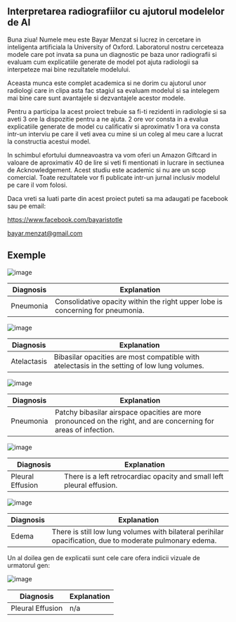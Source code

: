 ## Interpretarea radiografiilor cu ajutorul modelelor de AI

Buna ziua! Numele meu este Bayar Menzat si lucrez in cercetare in inteligenta artificiala la University of Oxford. 
Laboratorul nostru cerceteaza modele care pot invata sa puna un diagnostic pe baza unor radiografii si evaluam cum explicatiile generate de model pot ajuta radiologii sa interpeteze mai bine rezultatele modelului.

Aceasta munca este complet academica si ne dorim cu ajutorul unor radiologi care in clipa asta fac stagiul sa evaluam modelul si sa intelegem mai bine care sunt avantajele si dezvantajele acestor modele. 

Pentru a participa la acest proiect trebuie sa fi-ti rezidenti in radiologie si sa aveti 3 ore la dispozitie pentru a ne ajuta. 2 ore vor consta in a evalua explicatiile generate de model cu calificativ si aproximativ 1 ora va consta intr-un interviu pe care il veti avea cu mine si un coleg al meu care a lucrat la constructia acestui model.


In schimbul efortului dumneavoastra va vom oferi un Amazon Giftcard in valoare de aproximativ 40 de lire si veti fi mentionati in lucrare in sectiunea de Acknowledgement. Acest studiu este academic si nu are un scop comercial. Toate rezultatele vor fi publicate intr-un jurnal inclusiv modelul pe care il vom folosi.

Daca vreti sa luati parte din acest proiect puteti sa ma adaugati pe facebook sau pe email:

https://www.facebook.com/bayaristotle

bayar.menzat@gmail.com


## Exemple 

![image](https://user-images.githubusercontent.com/33934892/236748949-5df05b85-8d80-4080-be38-d02be02e09ff.png)


| Diagnosis | Explanation |
| --- | --- |
| Pneumonia | Consolidative opacity within the right upper lobe is concerning for pneumonia. |


![image](https://user-images.githubusercontent.com/33934892/236750453-58afa5f5-ee29-43db-9e24-127338e88fce.png)

| Diagnosis | Explanation |
| --- | --- |
| Atelactasis | Bibasilar opacities are most compatible with atelectasis in the setting of low lung volumes. |


![image](https://user-images.githubusercontent.com/33934892/236750416-d5b7bd49-1f42-46fe-bf56-9e7cb30b88a4.png)


| Diagnosis | Explanation |
| --- | --- |
| Pneumonia | Patchy bibasilar airspace opacities are more pronounced on the right, and are concerning for areas of infection. |



![image](https://user-images.githubusercontent.com/33934892/236750396-47e4d792-5c1d-4e2d-86d1-f3e2543625a1.png)


| Diagnosis | Explanation |
| --- | --- |
| Pleural Effusion | There is a left retrocardiac opacity and small left pleural effusion. |






![image](https://user-images.githubusercontent.com/33934892/236750355-c9bdc51c-2ffa-4dad-ad4c-395d2b1cb970.png)


| Diagnosis | Explanation |
| --- | --- |
| Edema | There is still low lung volumes with bilateral perihilar opacification, due to moderate pulmonary edema. |




Un al doilea gen de explicatii sunt cele care ofera indicii vizuale de urmatorul gen:

![image](https://user-images.githubusercontent.com/33934892/236856238-1f3f0956-f042-4910-98e5-43b686982c82.png)

| Diagnosis | Explanation |
| --- | --- |
| Pleural Effusion |  n/a |
